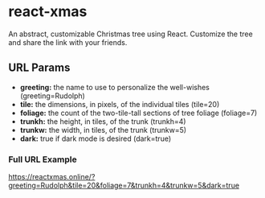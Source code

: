 # react-xmas
An abstract, customizable Christmas tree using React. Customize the tree and share the link with your friends.

## URL Params

- **greeting:** the name to use to personalize the well-wishes (greeting=Rudolph)
- **tile:** the dimensions, in pixels, of the individual tiles (tile=20)
- **foliage:** the count of the two-tile-tall sections of tree foliage (foliage=7)
- **trunkh:** the height, in tiles, of the trunk (trunkh=4)
- **trunkw:** the width, in tiles, of the trunk (trunkw=5)
- **dark:** true if dark mode is desired (dark=true)

### Full URL Example

https://reactxmas.online/?greeting=Rudolph&tile=20&foliage=7&trunkh=4&trunkw=5&dark=true

